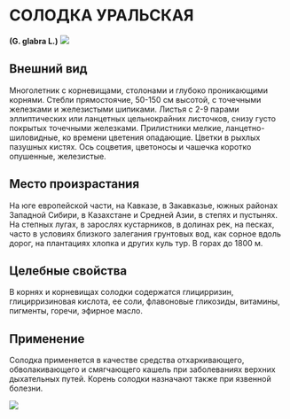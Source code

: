 # СОЛОДКА УРАЛЬСКАЯ
**(G. glabra L.)**
![](Солодка%20уральская1.jpg)

## Внешний вид
Многолетник с корневищами, столонами и глубоко проникающими корнями. Стебли прямостоячие, 50-150 см высотой, с точечными железками и железистыми шипиками. Листья с 2-9 парами эллиптических или ланцетных цельнокрайних листочков, снизу густо покрытых точечными железками. Прилистники мелкие, ланцетно-шиловидные, ко времени цветения опадающие. Цветки в рыхлых пазушных кистях. Ось соцветия, цветоносы и чашечка коротко опушенные, железистые.       

## Место произрастания
На юге европейской части, на Кавказе, в Закавказье, южных районах Западной Сибири, в Казахстане и Средней Азии, в степях и пустынях. На степных лугах, в зарослях кустарников, в долинах рек, на песках, часто в условиях близкого залегания грунтовых вод, как сорное вдоль дорог, на плантациях хлопка и других куль тур. В горах до 1800 м.

## Целебные свойства
В корнях и корневищах солодки содержатся глицирризин, глицирризиновая кислота, ее соли, флавоновые гликозиды, витамины, пигменты, горечи, эфирное масло.

## Применение
Солодка применяется в качестве средства отхаркивающего, обволакивающего и смягчающего кашель при заболеваниях верхних дыхательных путей. Корень солодки назначают также при язвенной болезни.

![](Солодка%20уральская.jpg)

  